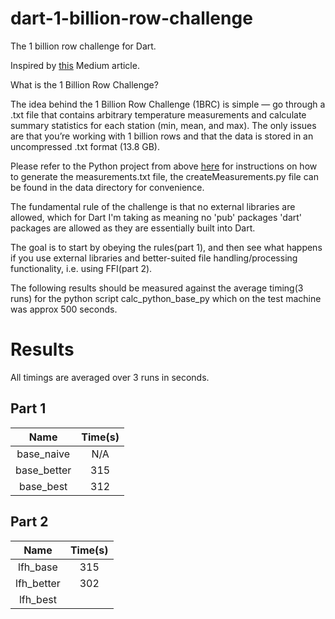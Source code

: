 # dart-1-billion-row-challenge
The 1 billion  row challenge for Dart.

Inspired by [this](https://medium.com/towards-data-science/python-one-billion-row-challenge-from-10-minutes-to-4-seconds-0718662b303e) Medium article. 

What is the 1 Billion Row Challenge?

The idea behind the 1 Billion Row Challenge (1BRC) is simple — go through a .txt file that contains arbitrary temperature measurements and calculate summary statistics for each station (min, mean, and max). The only issues are that you’re working with 1 billion rows and that the data is stored in an uncompressed .txt format (13.8 GB).

Please refer to the Python project from above [here](https://github.com/shamblett/dart-1-billion-row-challenge) for instructions on how to generate the measurements.txt file,
the createMeasurements.py file can be found in the data directory for convenience.

The fundamental rule of the challenge is that no external libraries are allowed, which for Dart I'm taking as meaning no 'pub' packages 'dart' packages are allowed as they are
essentially built into Dart.


The goal is to start by obeying the rules(part 1), and then see what happens if you use external libraries and 
better-suited file handling/processing functionality, i.e. using FFI(part 2).

The following results should be measured against the average timing(3 runs) for the python script calc_python_base_py
which on the test machine was approx 500 seconds.

# Results

All timings are averaged over 3 runs in seconds.

## Part 1

|     Name      | Time(s) |
|:-------------:|:-------:|
|  base_naive   |   N/A   |
|  base_better  |   315   |
|   base_best   |   312   | 


## Part 2

|    Name    | Time(s) |
|:----------:|:-------:|
|  lfh_base  |   315   |
| lfh_better |   302   |
|  lfh_best  |         |